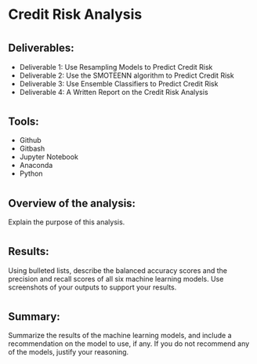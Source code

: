 # Credit Risk Analysis


# 
## Deliverables:
 - Deliverable 1: Use Resampling Models to Predict Credit Risk
 - Deliverable 2: Use the SMOTEENN algorithm to Predict Credit Risk
 - Deliverable 3: Use Ensemble Classifiers to Predict Credit Risk
 - Deliverable 4: A Written Report on the Credit Risk Analysis


#
## Tools:
  - Github
  - Gitbash
  - Jupyter Notebook
  - Anaconda
  - Python


#
## Overview of the analysis: 
Explain the purpose of this analysis.

# 

## Results: 
Using bulleted lists, describe the balanced accuracy scores and the precision and recall scores of all six machine learning models. Use screenshots of your outputs to support your results.

#
## Summary: 
Summarize the results of the machine learning models, and include a recommendation on the model to use, if any. If you do not recommend any of the models, justify your reasoning.